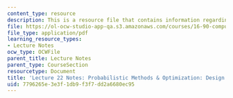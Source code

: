 ```yaml
---
content_type: resource
description: This is a resource file that contains information regarding lecture 22.
file: https://ol-ocw-studio-app-qa.s3.amazonaws.com/courses/16-90-computational-methods-in-aerospace-engineering-spring-2014/7796265e3e3f1db9f3f7dd2a6680ec95_MIT16_90S14_Lecture22.pdf
file_type: application/pdf
learning_resource_types:
- Lecture Notes
ocw_type: OCWFile
parent_title: Lecture Notes
parent_type: CourseSection
resourcetype: Document
title: 'Lecture 22 Notes: Probabilistic Methods & Optimization: Design of Experiments'
uid: 7796265e-3e3f-1db9-f3f7-dd2a6680ec95
---
```

